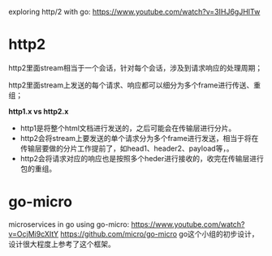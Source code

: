 exploring http/2 with go: https://www.youtube.com/watch?v=3IHJ6gJHITw



# http2

http2里面stream相当于一个会话，针对每个会话，涉及到请求响应的处理周期；

http2里面stream上发送的每个请求、响应都可以细分为多个frame进行传送、重组；

**http1.x vs http2.x**

- http1是将整个html文档进行发送的，之后可能会在传输层进行分片。
- http2会将stream上要发送的单个请求分为多个frame进行发送，相当于将在传输层要做的分片工作提前了，如head1、header2、payload等，。
- http2会将请求对应的响应也是按照多个heder进行接收的，收完在传输层进行包的重组。

# go-micro

microservices in go using go-micro: https://www.youtube.com/watch?v=OcjMi9cXItY
                                                              https://github.com/micro/go-micro
go这个小组的初步设计，设计很大程度上参考了这个框架。



